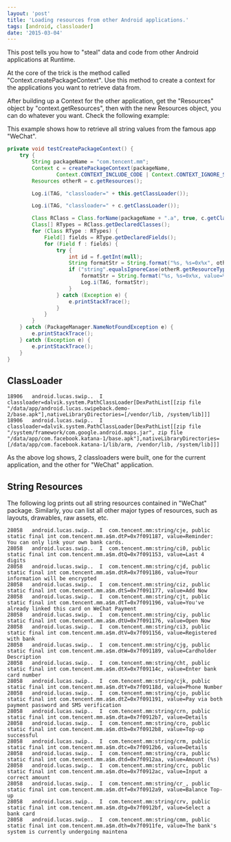 ```yaml
---
layout: 'post'
title: 'Loading resources from other Android applications.'
tags: [android, classloader]
date: '2015-03-04'
---
```


This post tells you how to "steal" data and code from other Android applications at Runtime.

At the core of the trick is the method called "Context.createPackageContext". Use this method to create a context for the applications you want to retrieve data from.

After building up a Context for the other application, get the "Resources" object by "context.getResources", then with the new Resources object, you can do whatever you want. Check the following example:

This example shows how to retrieve all string values from the famous app "WeChat".

```java
private void testCreatePackageContext() {
    try {
        String packageName = "com.tencent.mm";
        Context c = createPackageContext(packageName,
                Context.CONTEXT_INCLUDE_CODE | Context.CONTEXT_IGNORE_SECURITY);
        Resources otherR = c.getResources();

        Log.i(TAG, "classloader=" + this.getClassLoader());

        Log.i(TAG, "classloader=" + c.getClassLoader());

        Class RClass = Class.forName(packageName + ".a", true, c.getClassLoader());
        Class[] RTypes = RClass.getDeclaredClasses();
        for (Class RType : RTypes) {
            Field[] fields = RType.getDeclaredFields();
            for (Field f : fields) {
                try {
                    int id = f.getInt(null);
                    String formatStr = String.format("%s, %s=0x%x", otherR.getResourceName(id), f, id);
                    if ("string".equalsIgnoreCase(otherR.getResourceTypeName(id))) {
                        formatStr = String.format("%s, %s=0x%x, value=%s", otherR.getResourceName(id), f, id, otherR.getString(id));
                        Log.i(TAG, formatStr);
                    }
                } catch (Exception e) {
                    e.printStackTrace();
                }
            }
        }
    } catch (PackageManager.NameNotFoundException e) {
        e.printStackTrace();
    } catch (Exception e) {
        e.printStackTrace();
    }
}
```

## ClassLoader

```
18906   android.lucas.swip..  I  classloader=dalvik.system.PathClassLoader[DexPathList[[zip file "/data/app/android.lucas.swipeback.demo-2/base.apk"],nativeLibraryDirectories=[/vendor/lib, /system/lib]]]
18906   android.lucas.swip..  I  classloader=dalvik.system.PathClassLoader[DexPathList[[zip file "/system/framework/com.google.android.maps.jar", zip file "/data/app/com.facebook.katana-1/base.apk"],nativeLibraryDirectories=[/data/app/com.facebook.katana-1/lib/arm, /vendor/lib, /system/lib]]]
```

As the above log shows, 2 classloaders were built, one for the current application, and the other for "WeChat" application.

## String Resources

The following log prints out all string resources contained in "WeChat" package. Similarly, you can list all other major types of resources, such as layouts, drawables, raw assets, etc.

```
28058   android.lucas.swip..  I  com.tencent.mm:string/cje, public static final int com.tencent.mm.a$m.dtP=0x7f091187, value=Reminder: You can only link your own bank cards.
28058   android.lucas.swip..  I  com.tencent.mm:string/ci0, public static final int com.tencent.mm.a$m.dtQ=0x7f091153, value=Last 4 digits
28058   android.lucas.swip..  I  com.tencent.mm:string/cjd, public static final int com.tencent.mm.a$m.dtR=0x7f091186, value=Your information will be encrypted
28058   android.lucas.swip..  I  com.tencent.mm:string/ciz, public static final int com.tencent.mm.a$m.dtS=0x7f091177, value=Add Now
28058   android.lucas.swip..  I  com.tencent.mm:string/cjt, public static final int com.tencent.mm.a$m.dtT=0x7f091196, value=You've already linked this card on WeChat Payment
28058   android.lucas.swip..  I  com.tencent.mm:string/ciy, public static final int com.tencent.mm.a$m.dtU=0x7f091176, value=Open Now
28058   android.lucas.swip..  I  com.tencent.mm:string/ci3, public static final int com.tencent.mm.a$m.dtV=0x7f091156, value=Registered with bank
28058   android.lucas.swip..  I  com.tencent.mm:string/cjg, public static final int com.tencent.mm.a$m.dtW=0x7f091189, value=Cardholder Description
28058   android.lucas.swip..  I  com.tencent.mm:string/cht, public static final int com.tencent.mm.a$m.dtX=0x7f09114c, value=Enter bank card number
28058   android.lucas.swip..  I  com.tencent.mm:string/cjk, public static final int com.tencent.mm.a$m.dtY=0x7f09118d, value=Phone Number
28058   android.lucas.swip..  I  com.tencent.mm:string/cjo, public static final int com.tencent.mm.a$m.dtZ=0x7f091191, value=Pay via both payment password and SMS verification
28058   android.lucas.swip..  I  com.tencent.mm:string/crn, public static final int com.tencent.mm.a$m.dta=0x7f0912b7, value=Details
28058   android.lucas.swip..  I  com.tencent.mm:string/cro, public static final int com.tencent.mm.a$m.dtb=0x7f0912b8, value=Top-up successful
28058   android.lucas.swip..  I  com.tencent.mm:string/crm, public static final int com.tencent.mm.a$m.dtc=0x7f0912b6, value=Details
28058   android.lucas.swip..  I  com.tencent.mm:string/cra, public static final int com.tencent.mm.a$m.dtd=0x7f0912aa, value=Amount (%s)
28058   android.lucas.swip..  I  com.tencent.mm:string/crc, public static final int com.tencent.mm.a$m.dte=0x7f0912ac, value=Input a correct amount
28058   android.lucas.swip..  I  com.tencent.mm:string/cr_, public static final int com.tencent.mm.a$m.dtf=0x7f0912a9, value=Balance Top-up
28058   android.lucas.swip..  I  com.tencent.mm:string/crv, public static final int com.tencent.mm.a$m.dtg=0x7f0912bf, value=Select a bank card
28058   android.lucas.swip..  I  com.tencent.mm:string/cmm, public static final int com.tencent.mm.a$m.dth=0x7f0911fe, value=The bank's system is currently undergoing maintena
```
